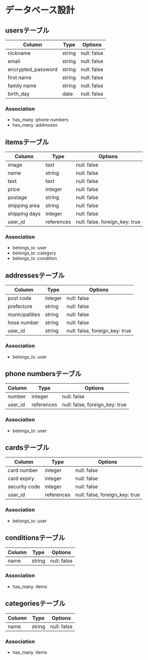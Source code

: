 # データベース設計

## usersテーブル

| Column             | Type   | Options     |
| ------------------ | ------ | ----------- |
| nickname           | string | null: false |
| email              | string | null: false |
| encrypted_password | string | null: false |
| first name         | string | null: false |
| family name        | string | null: false |
| birth_day          | date   | null: false |

### Association

* has_many :phone numbers
* has_many :addresses

## itemsテーブル

| Column        | Type       | Options                        |
| ------------- | ---------- | ------------------------------ |
| image         | text       | null: false                    |
| name          | string     | null: false                    |
| text          | text       | null: false                    |
| price         | integer    | null: false                    |
| postage       | string     | null: false                    |
| shipping area | string     | null: false                    |
| shipping days | integer    | null: false                    |
| user_id       | references | null: false, foreign_key: true |

### Association

* belongs_to :user
* belongs_to :category
* belongs_to :condition

## addressesテーブル

| Column         | Type    | Options                        |
| -------------- | ------  | ------------------------------ |
| post code      | integer | null: false                    |
| prefecture     | string  | null: false                    |
| municipalities | string  | null: false                    |
| hose number    | string  | null: false                    |
| user_id        | string  | null: false, foreign_key: true |

### Association

* belongs_to :user

## phone numbersテーブル

| Column         | Type       | Options                        |
| -------------- | ---------  | ------------------------------ |
| number         | integer    | null: false                    |
| user_id        | references | null: false, foreign_key: true |

### Association

* belongs_to :user

## cardsテーブル

| Column         | Type       | Options                        |
| -------------- | ---------  | ------------------------------ |
| card number    | integer    | null: false                    |
| card expiry    | integer    | null: false                    |
| security code  | integer    | null: false                    |
| user_id        | references | null: false, foreign_key: true |

### Association

* belongs_to :user

## conditionsテーブル

| Column | Type   | Options     |
| ------ | ------ | ----------- |
| name   | string | null: false |

### Association

* has_many :items

## categoriesテーブル

| Column | Type   | Options     |
| ------ | ------ | ----------- |
| name   | string | null: false |

### Association

* has_many :items
